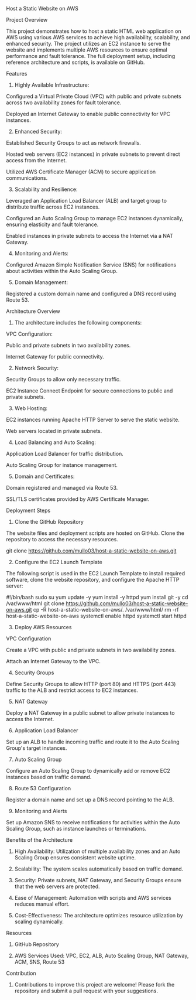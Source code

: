 Host a Static Website on AWS

Project Overview

This project demonstrates how to host a static HTML web application on AWS using various AWS services to achieve high availability, scalability, and enhanced security. The project utilizes an EC2 instance to serve the website and implements multiple AWS resources to ensure optimal performance and fault tolerance. The full deployment setup, including reference architecture and scripts, is available on GitHub.

Features

1. Highly Available Infrastructure:

  Configured a Virtual Private Cloud (VPC) with public and private subnets across two availability zones for fault tolerance.

  Deployed an Internet Gateway to enable public connectivity for VPC instances.

2. Enhanced Security:

  Established Security Groups to act as network firewalls.

  Hosted web servers (EC2 instances) in private subnets to prevent direct access from the Internet.

  Utilized AWS Certificate Manager (ACM) to secure application communications.

3. Scalability and Resilience:

  Leveraged an Application Load Balancer (ALB) and target group to distribute traffic across EC2 instances.

  Configured an Auto Scaling Group to manage EC2 instances dynamically, ensuring elasticity and fault tolerance.

  Enabled instances in private subnets to access the Internet via a NAT Gateway.

4. Monitoring and Alerts:

  Configured Amazon Simple Notification Service (SNS) for notifications about activities within the Auto Scaling Group.

5. Domain Management:

  Registered a custom domain name and configured a DNS record using Route 53.

Architecture Overview

1. The architecture includes the following components:

VPC Configuration:

  Public and private subnets in two availability zones.

  Internet Gateway for public connectivity.

2. Network Security:

  Security Groups to allow only necessary traffic.

  EC2 Instance Connect Endpoint for secure connections to public and private subnets.

3. Web Hosting:

  EC2 instances running Apache HTTP Server to serve the static website.

  Web servers located in private subnets.

4. Load Balancing and Auto Scaling:

  Application Load Balancer for traffic distribution.

  Auto Scaling Group for instance management.

5. Domain and Certificates:

  Domain registered and managed via Route 53.

  SSL/TLS certificates provided by AWS Certificate Manager.

Deployment Steps

1. Clone the GitHub Repository

The website files and deployment scripts are hosted on GitHub. Clone the repository to access the necessary resources.

git clone https://github.com/mullo03/host-a-static-website-on-aws.git

2. Configure the EC2 Launch Template

The following script is used in the EC2 Launch Template to install required software, clone the website repository, and configure the Apache HTTP server:

#!/bin/bash
sudo su
yum update -y
yum install -y httpd
yum install git -y
cd /var/www/html
git clone https://github.com/mullo03/host-a-static-website-on-aws.git
cp -R host-a-static-website-on-aws/. /var/www/html/
rm -rf host-a-static-website-on-aws
systemctl enable httpd
systemctl start httpd

3. Deploy AWS Resources

VPC Configuration

Create a VPC with public and private subnets in two availability zones.

Attach an Internet Gateway to the VPC.

4. Security Groups

Define Security Groups to allow HTTP (port 80) and HTTPS (port 443) traffic to the ALB and restrict access to EC2 instances.

5. NAT Gateway

Deploy a NAT Gateway in a public subnet to allow private instances to access the Internet.

6. Application Load Balancer

Set up an ALB to handle incoming traffic and route it to the Auto Scaling Group's target instances.

7. Auto Scaling Group

Configure an Auto Scaling Group to dynamically add or remove EC2 instances based on traffic demand.

8. Route 53 Configuration

Register a domain name and set up a DNS record pointing to the ALB.

9. Monitoring and Alerts

Set up Amazon SNS to receive notifications for activities within the Auto Scaling Group, such as instance launches or terminations.

Benefits of the Architecture

1. High Availability: Utilization of multiple availability zones and an Auto Scaling Group ensures consistent website uptime.

2. Scalability: The system scales automatically based on traffic demand.

3. Security: Private subnets, NAT Gateway, and Security Groups ensure that the web servers are protected.

4. Ease of Management: Automation with scripts and AWS services reduces manual effort.

5. Cost-Effectiveness: The architecture optimizes resource utilization by scaling dynamically.

Resources

1. GitHub Repository

2. AWS Services Used: VPC, EC2, ALB, Auto Scaling Group, NAT Gateway, ACM, SNS, Route 53

Contribution

1. Contributions to improve this project are welcome! Please fork the repository and submit a pull request with your suggestions.
